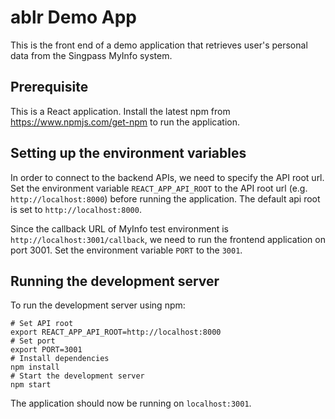 # ablr Demo App
This is the front end of a demo application that retrieves user's personal data from the Singpass MyInfo system.

## Prerequisite
This is a React application. Install the latest npm from https://www.npmjs.com/get-npm to run the application.

## Setting up the environment variables
In order to connect to the backend APIs, we need to specify the API root url. Set the environment variable
`REACT_APP_API_ROOT` to the API root url (e.g. `http://localhost:8000`) before running the application. 
The default api root is set to `http://localhost:8000`.

Since the callback URL of MyInfo test environment is `http://localhost:3001/callback`, we need to run the frontend
application on port 3001. Set the environment variable `PORT` to the `3001`.

## Running the development server
To run the development server using npm:
```shell script
# Set API root
export REACT_APP_API_ROOT=http://localhost:8000
# Set port
export PORT=3001
# Install dependencies
npm install
# Start the development server
npm start
```
The application should now be running on `localhost:3001`.
